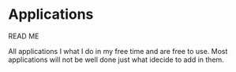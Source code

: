 # Applications
READ ME

All applications I what I do in my free time and are free to use.
Most applications will not be well done just what idecide to add in them.
